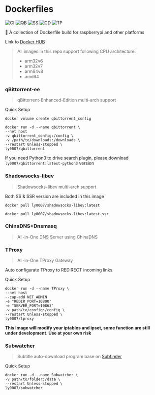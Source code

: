 # Dockerfiles
![CI](https://github.com/LASER-Yi/Dockerfiles/workflows/CI/badge.svg)
![QB](https://github.com/LASER-Yi/Dockerfiles/workflows/qBittorrent/badge.svg)
![SS](https://github.com/LASER-Yi/Dockerfiles/workflows/Shadowsocks-libev/badge.svg)
![CD](https://github.com/LASER-Yi/Dockerfiles/workflows/Chinadns+Dnsmasq/badge.svg)
![TP](https://github.com/LASER-Yi/Dockerfiles/workflows/TProxy/badge.svg)

🐳 A collection of Dockerfile build for raspberrypi and other platforms

Link to [Docker HUB](https://hub.docker.com/u/ly0007)

> All images in this repo support following CPU architecture:
> * arm32v6
> * arm32v7
> * arm64v8
> * amd64

### qBittorrent-ee
> qBittorrent-Enhanced-Edition multi-arch support

Quick Setup

```
docker volume create qbittorrent_config
```
```
docker run -d --name qbittorrent \
--net host
-v qbittorrent_config:/config \
-v /path/to/downloads:/downloads \
--restart Unless-stopped \
ly0007/qbittorrent
```

If you need Python3 to drive search plugin, please download ``ly0007/qbittorrent:latest-python3`` version

### Shadowsocks-libev
> Shadowsocks-libev multi-arch support

Both SS & SSR version are included in this image
```
docker pull ly0007/shadowsocks-libev:latest
```

```
docker pull ly0007/shadowsocks-libev:latest-ssr
```

### ChinaDNS+Dnsmasq
> All-in-One DNS Server using ChinaDNS

### TProxy
> All-in-One TProxy Gateway

Auto configurate TProxy to REDIRECT incoming links.

Quick Setup
```
docker run -d --name TProxy \
--net host
--cap-add NET_ADMIN
-e "REDIR_PORT=10800"
-e "SERVER_PORT=10863"
-v path/to/config:/config \
--restart Unless-stopped \
ly0007/tproxy
```

**This Image will modify your iptables and ipset, some function are still under development. Use at your own risk**

### Subwatcher
> Subtitle auto-download program base on [Subfinder](https://github.com/ausaki/subfinder)

Quick Setup
```
docker run -d --name Subwatcher \
-v path/to/folder:/data \
--restart Unless-stopped \
ly0007/subwatcher
```
